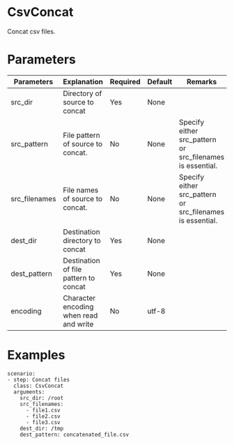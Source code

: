 # CsvConcat
Concat csv files.

# Parameters
|Parameters|Explanation|Required|Default|Remarks|
|----------|-----------|--------|-------|-------|
|src_dir|Directory of source to concat|Yes|None||
|src_pattern|File pattern of source to concat.|No|None|Specify either src_pattern or src_filenames is essential.|
|src_filenames|File names of source to concat.|No|None|Specify either src_pattern or src_filenames is essential.|
|dest_dir|Destination directory to concat|Yes|None|
|dest_pattern|Destination of file pattern to concat|Yes|None||
|encoding|Character encoding when read and write|No|utf-8||

# Examples
```
scenario:
- step: Concat files
  class: CsvConcat
  arguments:
    src_dir: /root
    src_filenames:
      - file1.csv
      - file2.csv
      - file3.csv
    dest_dir: /tmp
    dest_pattern: concatenated_file.csv
```